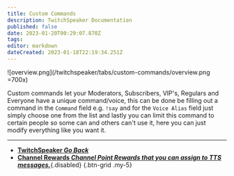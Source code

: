 ```yaml
---
title: Custom Commands
description: TwitchSpeaker Documentation
published: false
date: 2023-01-20T00:29:07.870Z
tags: 
editor: markdown
dateCreated: 2023-01-18T22:19:34.251Z
---
```


![overview.png](/twitchspeaker/tabs/custom-commands/overview.png =700x)

Custom commands let your Moderators, Subscribers, VIP's, Regulars and Everyone have a unique command/voice, this can be done be filling out a command in the `Command` field e.g. `!say` and for the `Voice Alias` field just simply choose one from the list and lastly you can limit this command to certain people so some can and others can't use it, here you can just modify everything like you want it.

---

- [<i class="mdi mdi-chevron-left"></i>**TwitchSpeaker *Go Back***](/TwitchSpeaker)
- [<i class="mdi mdi-adjust text--twitch"></i>**Channel Rewards *Channel Point Rewards that you can assign to TTS messages.***](/TwitchSpeaker/Tabs/Channel-Rewards){.disabled}
{.btn-grid .my-5}